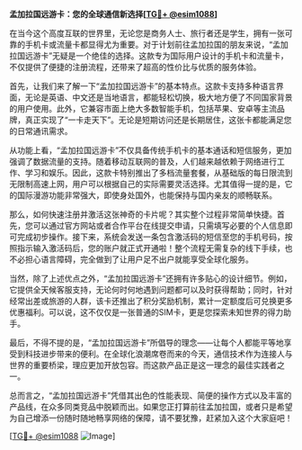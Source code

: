 **孟加拉国远游卡：您的全球通信新选择[[TG💪+ @esim1088](https://t.me/s/esim1088)]**

在当今这个高度互联的世界里，无论您是商务人士、旅行者还是学生，拥有一张可靠的手机卡或流量卡都显得尤为重要。对于计划前往孟加拉国的朋友来说，“孟加拉国远游卡”无疑是一个绝佳的选择。这款专为国际用户设计的手机卡和流量卡，不仅提供了便捷的注册流程，还带来了超高的性价比与优质的服务体验。

首先，让我们来了解一下“孟加拉国远游卡”的基本特点。这款卡支持多种语言界面，无论是英语、中文还是当地语言，都能轻松切换，极大地方便了不同国家背景的用户使用。此外，它兼容市面上绝大多数智能手机，包括苹果、安卓等主流品牌，真正实现了“一卡走天下”。无论是短期访问还是长期居住，这张卡都能满足您的日常通讯需求。

从功能上看，“孟加拉国远游卡”不仅具备传统手机卡的基本通话和短信服务，更加强调了数据流量的支持。随着移动互联网的普及，人们越来越依赖于网络进行工作、学习和娱乐。因此，这款卡特别推出了多档流量套餐，从基础版的每日限流到无限制高速上网，用户可以根据自己的实际需要灵活选择。尤其值得一提的是，它的国际漫游功能非常强大，即使身处国外，也能保持与国内亲友的顺畅联系。

那么，如何快速注册并激活这张神奇的卡片呢？其实整个过程非常简单快捷。首先，您可以通过官方网站或者合作平台在线提交申请，只需填写必要的个人信息即可完成初步操作。接下来，系统会发送一条包含激活码的短信至您的手机号码，按照指示输入激活码后，您的账户就正式开通啦！整个流程无需复杂的线下手续，也不必担心语言障碍，完全做到了让用户足不出户就能享受全球化服务。

当然，除了上述优点之外，“孟加拉国远游卡”还拥有许多贴心的设计细节。例如，它提供全天候客服支持，无论何时何地遇到问题都可以及时获得帮助；同时，针对经常出差或旅游的人群，该卡还推出了积分奖励机制，累计一定额度后可兑换更多优惠福利。可以说，这不仅仅是一张普通的SIM卡，更是您探索未知世界的得力助手。

最后，不得不提的是，“孟加拉国远游卡”所倡导的理念——让每个人都能平等地享受到科技进步带来的便利。在全球化浪潮席卷而来的今天，通信技术作为连接人与世界的重要桥梁，理应更加开放包容。而这款产品正是这一理念的最佳实践者之一。

总而言之，“孟加拉国远游卡”凭借其出色的性能表现、简便的操作方式以及丰富的产品线，在众多同类竞品中脱颖而出。如果您正打算前往孟加拉国，或者只是希望为自己增添一份随时随地畅享网络的保障，请不要犹豫，赶紧加入这个大家庭吧！

[[TG💪+ @esim1088](https://t.me/s/esim1088) ![Image](https://i.postimg.cc/4NQfJmqS/Snipaste-2025-05-13-00-14-12.png)]